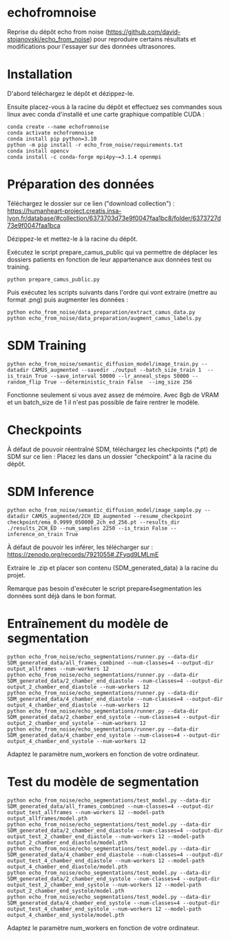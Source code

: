 # echofromnoise

Reprise du dépôt echo from noise (https://github.com/david-stojanovski/echo_from_noise) pour reproduire certains résultats et modifications pour l'essayer sur des données ultrasonores.

# Installation 

D'abord téléchargez le dépôt et dézippez-le.

Ensuite placez-vous à la racine du dépôt et effectuez ses commandes sous linux avec conda d'installé et une carte graphique compatible CUDA :
```
conda create --name echofromnoise
conda activate echofromnoise
conda install pip python=3.10
python -m pip install -r echo_from_noise/requirements.txt
conda install opencv
conda install -c conda-forge mpi4py~=3.1.4 openmpi
```

# Préparation des données

Téléchargez le dossier sur ce lien ("download collection") : https://humanheart-project.creatis.insa-lyon.fr/database/#collection/6373703d73e9f0047faa1bc8/folder/6373727d73e9f0047faa1bca

Dézippez-le et mettez-le à la racine du dépôt.

Exécutez le script prepare_camus_public qui va permettre de déplacer les dossiers patients en fonction de leur appartenance aux données test ou training.
```
python prepare_camus_public.py
```

Puis exécutez les scripts suivants dans l'ordre qui vont extraire (mettre au format .png) puis augmenter les données :
```
python echo_from_noise/data_preparation/extract_camus_data.py
python echo_from_noise/data_preparation/augment_camus_labels.py
```


# SDM Training

```
python echo_from_noise/semantic_diffusion_model/image_train.py --datadir CAMUS_augmented --savedir ./output --batch_size_train 1  --is_train True --save_interval 50000 --lr_anneal_steps 50000 --random_flip True --deterministic_train False  --img_size 256
```
Fonctionne seulement si vous avez assez de mémoire.
Avec 8gb de VRAM et un batch_size de 1 il n'est pas possible de faire rentrer le modèle.

# Checkpoints

À défaut de pouvoir réentraîné SDM, téléchargez les checkpoints (*.pt) de SDM sur ce lien :
Placez les dans un dossier "checkpoint" à la racine du dépôt.


# SDM Inference

```
python echo_from_noise/semantic_diffusion_model/image_sample.py --datadir CAMUS_augmented/2CH_ED_augmented --resume_checkpoint checkpoint/ema_0.9999_050000_2ch_ed_256.pt --results_dir ./results_2CH_ED --num_samples 2250 --is_train False --inference_on_train True
```

À défaut de pouvoir les inférer, les télécharger sur : https://zenodo.org/records/7921055#.ZFyqd9LMLmE

Extraire le .zip et placer son contenu (SDM_generated_data) à la racine du projet.

Remarque pas besoin d'exécuter le script prepare4segmentation les données sont déjà dans le bon format.


# Entraînement du modèle de segmentation

```
python echo_from_noise/echo_segmentations/runner.py --data-dir SDM_generated_data/all_frames_combined --num-classes=4 --output-dir output_allframes --num-workers 12
python echo_from_noise/echo_segmentations/runner.py --data-dir SDM_generated_data/2_chamber_end_diastole --num-classes=4 --output-dir output_2_chamber_end_diastole --num-workers 12
python echo_from_noise/echo_segmentations/runner.py --data-dir SDM_generated_data/4_chamber_end_diastole --num-classes=4 --output-dir output_4_chamber_end_diastole --num-workers 12
python echo_from_noise/echo_segmentations/runner.py --data-dir SDM_generated_data/2_chamber_end_systole --num-classes=4 --output-dir output_2_chamber_end_systole --num-workers 12
python echo_from_noise/echo_segmentations/runner.py --data-dir SDM_generated_data/4_chamber_end_systole --num-classes=4 --output-dir output_4_chamber_end_systole --num-workers 12
```
Adaptez le paramètre num_workers en fonction de votre ordinateur.


# Test du modèle de segmentation

```
python echo_from_noise/echo_segmentations/test_model.py --data-dir SDM_generated_data/all_frames_combined --num-classes=4 --output-dir output_test_allframes --num-workers 12 --model-path output_allframes/model.pth
python echo_from_noise/echo_segmentations/test_model.py --data-dir SDM_generated_data/2_chamber_end_diastole --num-classes=4 --output-dir output_test_2_chamber_end_diastole --num-workers 12 --model-path output_2_chamber_end_diastole/model.pth
python echo_from_noise/echo_segmentations/test_model.py --data-dir SDM_generated_data/4_chamber_end_diastole --num-classes=4 --output-dir output_test_4_chamber_end_diastole --num-workers 12 --model-path output_4_chamber_end_diastole/model.pth
python echo_from_noise/echo_segmentations/test_model.py --data-dir SDM_generated_data/2_chamber_end_systole --num-classes=4 --output-dir output_test_2_chamber_end_systole --num-workers 12 --model-path output_2_chamber_end_systole/model.pth
python echo_from_noise/echo_segmentations/test_model.py --data-dir SDM_generated_data/4_chamber_end_systole --num-classes=4 --output-dir output_test_4_chamber_end_systole --num-workers 12 --model-path output_4_chamber_end_systole/model.pth
```
Adaptez le paramètre num_workers en fonction de votre ordinateur.


